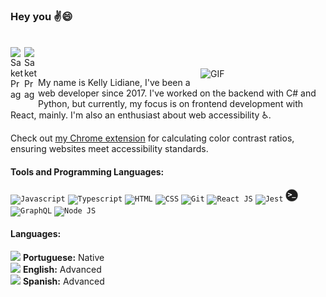 ### Hey you :v:😄


<br/>

<a href="mailto:k3gonzaga@gmail.com">
<img align="left" alt="Saket Prag" width="22px" src="https://cdn.jsdelivr.net/npm/simple-icons@v3/icons/gmail.svg" />
</a>
<a href="https://www.linkedin.com/in/kellylid/" target="_blank">
<img align="left" alt="Saket Prag" width="22px" src="https://cdn.jsdelivr.net/npm/simple-icons@v3/icons/linkedin.svg" />
</a>
<br />

<br />

<img align="right" width="200" alt="GIF" src="https://media1.giphy.com/media/2TjUu76UJQgSKFMNmI/giphy.gif?cid=ecf05e47xq7ef9mdwenpfxnd5olfhowt9digpn9ssr9cfv7y&ep=v1_gifs_search&rid=giphy.gif&ct=g" />

My name is Kelly Lidiane, I've been a web developer since 2017. I've worked on the backend with C# and Python, but currently, my focus is on frontend development with React, mainly. I'm also an enthusiast about web accessibility ♿.

Check out <a href="https://chromewebstore.google.com/detail/nkeghlggapilpldholmggooimblebpgn" target="_blank">my Chrome extension</a> for calculating color contrast ratios, ensuring websites meet accessibility standards.


#### Tools and Programming Languages:

<code><img height="20" src="https://cdn-icons-png.flaticon.com/512/5968/5968292.png" alt="Javascript" /></code>
<code><img height="20" src="https://cdn-icons-png.flaticon.com/512/5968/5968381.png" alt="Typescript" /></code>
<code><img height="20" src="https://cdn-icons-png.flaticon.com/512/919/919827.png" alt="HTML" /></code>
<code><img height="20" src="https://cdn-icons-png.flaticon.com/512/919/919826.png" alt="CSS" /></code>
<code><img height="20" src="https://cdn-icons-png.flaticon.com/512/15466/15466163.png" alt="Git" /></code>
<code><img height="20" src="https://cdn-icons-png.flaticon.com/512/1126/1126012.png" alt="React JS" /></code>
<code><img height="20" src="https://cdn.iconscout.com/icon/free/png-256/free-jest-3629451-3031514.png" alt="Jest" /></code>
<code><img height="20" src="https://raw.githubusercontent.com/github/explore/80688e429a7d4ef2fca1e82350fe8e3517d3494d/topics/terminal/terminal.png"></code>
<code><img height="20" src="https://upload.wikimedia.org/wikipedia/commons/thumb/1/17/GraphQL_Logo.svg/2048px-GraphQL_Logo.svg.png" alt="GraphQL" /></code>
<code><img height="20" src="https://static-00.iconduck.com/assets.00/node-js-icon-1817x2048-g8tzf91e.png" alt="Node JS" /></code>
#### Languages:

<img height="16" src="https://cdn-icons-png.flaticon.com/512/7561/7561893.png" /> <strong>Portuguese:</strong> Native
<br /><img height="16" src="https://cdn-icons-png.flaticon.com/512/10598/10598913.png" /> <strong>English:</strong> Advanced
<br /><img height="16" src="https://cdn-icons-png.flaticon.com/512/7562/7562024.png" /> <strong>Spanish:</strong> Advanced
